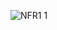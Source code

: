 ![NFR1 1](https://user-images.githubusercontent.com/78159992/191013299-25225d70-491f-4bee-8002-aa4efc23ad82.jpg)
